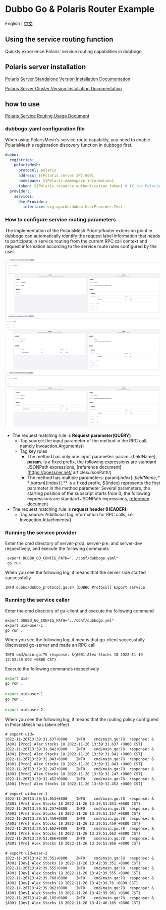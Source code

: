 # Dubbo Go & Polaris Router Example

English | [中文](./README-zh.md)

## Using the service routing function

Quickly experience Polaris' service routing capabilities in dubbogo

## Polaris server installation

[Polaris Server Standalone Version Installation Documentation](https://polarismesh.cn/docs/%E4%BD%BF%E7%94%A8%E6%8C%87%E5%8D%97/%E6%9C%8D%E5%8A%A1%E7%AB%AF%E5%AE%89%E8%A3%85/%E5%8D%95%E6%9C%BA%E7%89%88%E5%AE%89%E8%A3%85/)

[Polaris Server Cluster Version Installation Documentation](https://polarismesh.cn/docs/%E4%BD%BF%E7%94%A8%E6%8C%87%E5%8D%97/%E6%9C%8D%E5%8A%A1%E7%AB%AF%E5%AE%89%E8%A3%85/%E9%9B%86%E7%BE%A4%E7%89%88%E5%AE%89%E8%A3%85/)

## how to use

[Polaris Service Routing Usage Document](https://polarismesh.cn/docs/%E5%8C%97%E6%9E%81%E6%98%9F%E6%98%AF%E4%BB%80%E4%B9%88/%E5%8A%9F%E8%83%BD%E7%89%B9%E6%80%A7/%E6%B5%81%E9%87%8F%E7%AE%A1%E7%90%86/#%E5%8A%A8%E6%80%81%E8%B7%AF%E7%94%B1)

### dubbogo.yaml configuration file

When using PolarisMesh's service route capability, you need to enable PolarisMesh's registration discovery function in dubbogo first.

````yaml
dubbo:
  registries:
    polarisMesh:
      protocol: polaris
      address: ${Polaris server IP}:8091
      namespace: ${Polaris namespace information}
      token: ${Polaris resource authentication token} # If the Polaris server has enabled authentication for the client, you need to configure this parameter
  provider:
    services:
      UserProvider:
        interface: org.apache.dubbo.UserProvider.Test
````

### How to configure service routing parameters

The implementation of the PolarisMesh PriorityRouter extension point in dubbogo can automatically identify the request label information that needs to participate in service routing from the current RPC call context and request information according to the service route rules configured by the user.

![](./images/dubbogo-route-rule-prod.png)
![](./images/dubbogo-route-rule-pre.png)
![](./images/dubbogo-route-rule-dev.png)

- The request matching rule is **Request parameter(QUERY)**
  - Tag source: the input parameter of the method in the RPC call, namely Invoaction.Arguments()
  - Tag key rules
    - The method has only one input parameter: param.$.${fieldName}, **param.** is a fixed prefix, the following expressions are standard JSONPath expressions, [reference document](https://goessner.net/ articles/JsonPath/)
    - The method has multiple parameters: param[${index}].$.${fieldName}, **param[${index}].** is a fixed prefix, ${index} represents the first parameter in the method parameter Several parameters, the starting position of the subscript starts from 0; the following expressions are standard JSONPath expressions, [reference document](https://goessner.net/articles/JsonPath/)
- The request matching rule is **request header (HEADER)**:
  - Tag source: Additional tag information for RPC calls, i.e. Invoaction.Attachments()

### Running the service provider

Enter the cmd directory of server-prod, server-pre, and server-dev respectively, and execute the following commands

````
 export DUBBO_GO_CONFIG_PATH="../conf/dubbogo.yaml"
 go run .
````

When you see the following log, it means that the server side started successfully

````log
INFO dubbo/dubbo_protocol.go:84 [DUBBO Protocol] Export service:
````


### Running the service caller

Enter the cmd directory of go-client and execute the following command


````
export DUBBO_GO_CONFIG_PATH="../conf/dubbogo.yml"
export uid=user-1
go run .
````

When you see the following log, it means that go-client successfully discovered go-server and made an RPC call

````log
INFO cmd/main.go:75 response: &{A001 Alex Stocks 18 2022-11-19 12:52:38.092 +0800 CST}
````

Execute the following commands respectively

```bash
export uid=
go run .

export uid=user-1
go run .

export uid=user-2
````

When you see the following log, it means that the routing policy configured in PolarisMesh has taken effect

```log
# export uid=
2022-11-26T13:39:31.637+0800    INFO    cmd/main.go:78  response: &{A001 [Prod] Alex Stocks 18 2022-11-26 13:39:31.637 +0800 CST}
2022-11-26T13:39:31.842+0800    INFO    cmd/main.go:78  response: &{A001 [Prod] Alex Stocks 18 2022-11-26 13:39:31.841 +0800 CST}
2022-11-26T13:39:32.043+0800    INFO    cmd/main.go:78  response: &{A001 [Prod] Alex Stocks 18 2022-11-26 13:39:32.043 +0800 CST}
2022-11-26T13:39:32.247+0800    INFO    cmd/main.go:78  response: &{A001 [Prod] Alex Stocks 18 2022-11-26 13:39:32.247 +0800 CST}
2022-11-26T13:39:32.452+0800    INFO    cmd/main.go:78  response: &{A001 [Prod] Alex Stocks 18 2022-11-26 13:39:32.452 +0800 CST}

# export uid=user-1
2022-11-26T13:39:51.053+0800    INFO    cmd/main.go:78  response: &{A001 [Pre] Alex Stocks 18 2022-11-26 13:39:51.053 +0800 CST}
2022-11-26T13:39:51.257+0800    INFO    cmd/main.go:78  response: &{A001 [Pre] Alex Stocks 18 2022-11-26 13:39:51.257 +0800 CST}
2022-11-26T13:39:51.459+0800    INFO    cmd/main.go:78  response: &{A001 [Pre] Alex Stocks 18 2022-11-26 13:39:51.459 +0800 CST}
2022-11-26T13:39:51.662+0800    INFO    cmd/main.go:78  response: &{A001 [Pre] Alex Stocks 18 2022-11-26 13:39:51.662 +0800 CST}
2022-11-26T13:39:51.866+0800    INFO    cmd/main.go:78  response: &{A001 [Pre] Alex Stocks 18 2022-11-26 13:39:51.866 +0800 CST}

# export uid=user-2
2022-11-26T13:42:39.351+0800    INFO    cmd/main.go:78  response: &{A001 [Dev] Alex Stocks 18 2022-11-26 13:42:39.351 +0800 CST}
2022-11-26T13:42:39.555+0800    INFO    cmd/main.go:78  response: &{A001 [Dev] Alex Stocks 18 2022-11-26 13:42:39.555 +0800 CST}
2022-11-26T13:42:39.760+0800    INFO    cmd/main.go:78  response: &{A001 [Dev] Alex Stocks 18 2022-11-26 13:42:39.76 +0800 CST}
2022-11-26T13:42:39.962+0800    INFO    cmd/main.go:78  response: &{A001 [Dev] Alex Stocks 18 2022-11-26 13:42:39.961 +0800 CST}
2022-11-26T13:42:40.165+0800    INFO    cmd/main.go:78  response: &{A001 [Dev] Alex Stocks 18 2022-11-26 13:42:40.165 +0800 CST}
```
